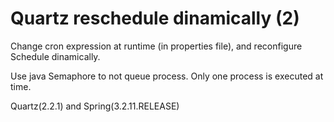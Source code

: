 # Quartz reschedule dinamically (2)
Change cron expression at runtime (in properties file), and reconfigure Schedule dinamically.

Use java Semaphore to not queue process. Only one process is executed at time.

Quartz(2.2.1) and Spring(3.2.11.RELEASE)
